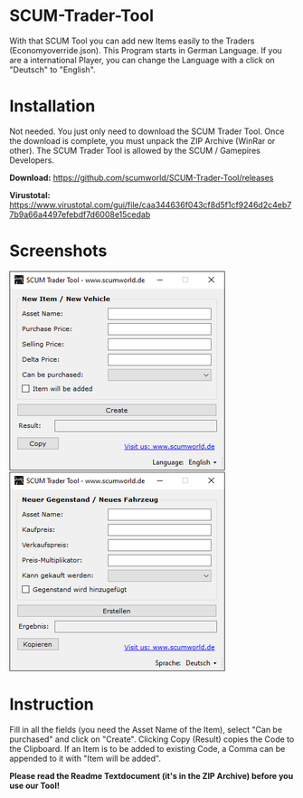 # SCUM-Trader-Tool
With that SCUM Tool you can add new Items easily to the Traders (Economyoverride.json). This Program starts in German Language. If you are a international Player, you can change the Language with a click on "Deutsch" to "English".
# Installation
Not needed. You just only need to download the SCUM Trader Tool. Once the download is complete, you must unpack the ZIP Archive (WinRar or other). The SCUM Trader Tool is allowed by the SCUM / Gamepires Developers.

**Download:**
https://github.com/scumworld/SCUM-Trader-Tool/releases

**Virustotal:**
https://www.virustotal.com/gui/file/caa344636f043cf8d5f1cf9246d2c4eb77b9a66a4497efebdf7d6008e15cedab
# Screenshots
![English Version](https://github.com/scumworld/SCUM-Trader-Tool/blob/main/scum-trader-tool_english.PNG?raw=true)
![German Version](https://github.com/scumworld/SCUM-Trader-Tool/blob/main/scum-trader-tool_german.PNG?raw=true)
# Instruction
Fill in all the fields (you need the Asset Name of the Item), select "Can be purchased" and click on "Create". Clicking Copy (Result) copies the Code to the Clipboard. If an Item is to be added to existing Code, a Comma can be appended to it with "Item will be added".

**Please read the Readme Textdocument (it's in the ZIP Archive) before you use our Tool!**
